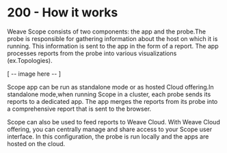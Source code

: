 # 200 - How it works

Weave Scope consists of two components: the app and the probe.The probe is responsible for gathering information about the host on which it is running. This information is sent to the app in the form of a report. The app processes reports from the probe into various visualizations (ex.Topologies).

[ -- image here -- ]

Scope app can be run as standalone mode or as hosted Cloud offering.In standalone mode,when running Scope in a cluster, each probe sends its reports to a dedicated app. The app merges the reports from its probe into a comprehensive report that is sent to the browser.

Scope can also be used to feed reports to Weave Cloud. With Weave Cloud offering, you can centrally manage and share access to your Scope user interface. In this configuration, the probe is run locally and the apps are hosted on the cloud.
